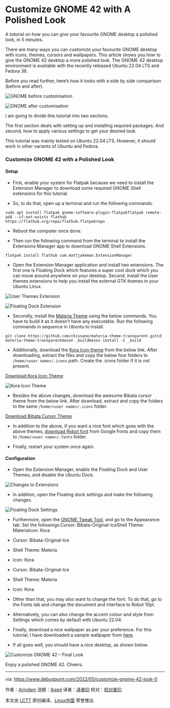[#]: subject: "Customize GNOME 42 with A Polished Look"
[#]: via: "https://www.debugpoint.com/2022/05/customize-gnome-42-look-1/"
[#]: author: "Arindam https://www.debugpoint.com/author/admin1/"
[#]: collector: "lkxed"
[#]: translator: " "
[#]: reviewer: " "
[#]: publisher: " "
[#]: url: " "

Customize GNOME 42 with A Polished Look
======
A tutorial on how you can give your favourite GNOME desktop a polished look, in 5 minutes.

There are many ways you can customize your favourite GNOME desktop with icons, themes, cursors and wallpapers. This article shows you how to give the GNOME 42 desktop a more polished look. The GNOME 42 desktop environment is available with the recently released Ubuntu 22.04 LTS and Fedora 36.

Before you read further, here’s how it looks with a side by side comparison (before and after).

![GNOME before customisation][1]

![GNOME after customisation][2]

I am going to divide this tutorial into two sections.

The first section deals with setting up and installing required packages. And second, how to apply various settings to get your desired look.

This tutorial was mainly tested on Ubuntu 22.04 LTS. However, it should work in other variants of Ubuntu and Fedora.

### Customize GNOME 42 with a Polished Look

#### Setup

* First, enable your system for Flatpak because we need to install the Extension Manager to download some required GNOME Shell extensions for this tutorial.

* So, to do that, open up a terminal and run the following commands.

```
sudo apt install flatpak gnome-software-plugin-flatpakflatpak remote-add --if-not-exists flathub https://flathub.org/repo/flathub.flatpakrepo
```

* Reboot the computer once done.

* Then run the following command from the terminal to install the Extensions Manager app to download GNOME Shell Extensions.

```
flatpak install flathub com.mattjakeman.ExtensionManager
```

* Open the Extension Manager application and install two extensions. The first one is Floating Dock which features a super cool dock which you can move around anywhere on your desktop. Second, install the User themes extensions to help you install the external GTK themes in your Ubuntu Linux.

![User Themes Extension][3]

![Floating Dock Extension][4]

* Secondly, install the [Materia Theme][5] using the below commands. You have to build it as it doesn’t have any executable. Run the following commands in sequence in Ubuntu to install.

```
git clone https://github.com/ckissane/materia-theme-transparent.gitcd materia-theme-transparentmeson _buildmeson install -C _build
```

* Additionally, download the [Kora Icon theme][6] from the below link. After downloading, extract the files and copy the below four folders to `/home/<user name>/.icons` path. Create the .icons folder if it is not present.

[Download Kora Icon Theme][7]

![Kora Icon Theme][8]

* Besides the above changes, download the awesome Bibata cursor theme from the below link. After download, extract and copy the folders to the same `/home/<user name>/.icons` folder.

[Download Bibata Cursor Theme][9]

* In addition to the above, if you want a nice font which goes with the above themes, [download Robot font][10] from Google Fonts and copy them to `/home/<user name>/.fonts` folder.

* Finally, restart your system once again.

#### Configuration

* Open the Extension Manager, enable the Floating Dock and User Themes, and disable the Ubuntu Dock.

![Changes to Extensions][11]

* In addition, open the Floating dock settings and make the following changes.

![Floating Dock Settings][12]

* Furthermore, open the [GNOME Tweak Tool][13], and go to the Appearance tab. Set the followings.Cursor: Bibata-Original-IceShell Theme: MateriaIcon: Kora
* Cursor: Bibata-Original-Ice
* Shell Theme: Materia
* Icon: Kora

* Cursor: Bibata-Original-Ice
* Shell Theme: Materia
* Icon: Kora

* Other than that, you may also want to change the font. To do that, go to the Fonts tab and change the document and interface to Robot 10pt.

* Alternatively, you can also change the accent colour and style from Settings which comes by default with Ubuntu 22.04.

* Finally, download a nice wallpaper as per your preference. For this tutorial, I have downloaded a sample wallpaper from [here][14].

* If all goes well, you should have a nice desktop, as shown below.

![Customize GNOME 42 – Final Look][15]

Enjoy a polished GNOME 42. Cheers.

--------------------------------------------------------------------------------

via: https://www.debugpoint.com/2022/05/customize-gnome-42-look-1/

作者：[Arindam][a]
选题：[lkxed][b]
译者：[译者ID](https://github.com/译者ID)
校对：[校对者ID](https://github.com/校对者ID)

本文由 [LCTT](https://github.com/LCTT/TranslateProject) 原创编译，[Linux中国](https://linux.cn/) 荣誉推出

[a]: https://www.debugpoint.com/author/admin1/
[b]: https://github.com/lkxed
[1]: https://i2.wp.com/www.debugpoint.com/wp-content/uploads/2022/05/GNOME-before-customisation.jpg?ssl=1
[2]: https://i0.wp.com/www.debugpoint.com/wp-content/uploads/2022/05/GNOME-after-customisation.jpg?ssl=1
[3]: https://www.debugpoint.com/wp-content/uploads/2022/05/User-Themes-Extension2.jpg
[4]: https://www.debugpoint.com/wp-content/uploads/2022/05/Floating-Doc-Extension.jpg
[5]: https://github.com/ckissane/materia-theme-transparent
[6]: https://github.com/bikass/kora/
[7]: https://github.com/bikass/kora/archive/refs/heads/master.zip
[8]: https://www.debugpoint.com/wp-content/uploads/2022/05/Kora-Icon-Theme.jpg
[9]: https://www.pling.com/p/1197198/
[10]: https://fonts.google.com/specimen/Roboto
[11]: https://www.debugpoint.com/wp-content/uploads/2022/05/Changes-to-Extensions.jpg
[12]: https://www.debugpoint.com/wp-content/uploads/2022/05/Floating-Dock-Settings.jpg
[13]: https://www.debugpoint.com/2018/05/customize-your-ubuntu-desktop-using-gnome-tweak/
[14]: https://www.pexels.com/photo/colorful-blurred-image-6985048/
[15]: https://www.debugpoint.com/wp-content/uploads/2022/05/Customize-GNOME-42-Final-Look.jpg
